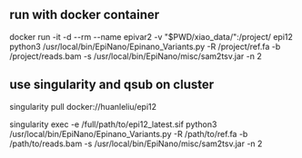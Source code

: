 ## run with docker container 
docker run -it -d --rm --name epivar2 -v "$PWD/xiao_data/":/project/ epi12 python3 /usr/local/bin/EpiNano/Epinano_Variants.py -R /project/ref.fa -b /project/reads.bam -s /usr/local/bin/EpiNano/misc/sam2tsv.jar -n 2

## use singularity and qsub on cluster
singularity pull docker://huanleliu/epi12

singularity exec -e /full/path/to/epi12_latest.sif python3 /usr/local/bin/EpiNano/Epinano_Variants.py -R /path/to/ref.fa -b /path/to/reads.bam -s /usr/local/bin/EpiNano/misc/sam2tsv.jar -n 2

